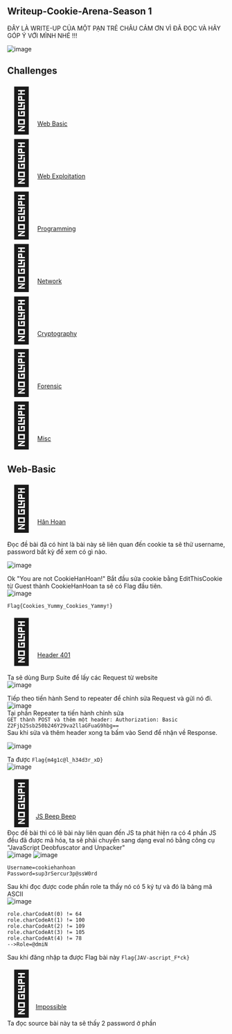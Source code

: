 ## Writeup-Cookie-Arena-Season 1

ĐÂY LÀ WRITE-UP CỦA MỘT PẠN TRẺ CHÂU CẢM ƠN VÌ ĐÃ ĐỌC VÀ HÃY GÓP Ý VỚI MÌNH NHÉ !!!


![image](https://user-images.githubusercontent.com/75576279/140270016-3e2ad2cf-d07b-446e-9a0e-b0f0e89df6ef.png)

## Challenges
<span style='font-size:100px;'>&#128020;</span> [Web Basic](https://github.com/chkhanh/Writeup-Cookie-Arena-Season-1#Web-Basic)  
<span style='font-size:100px;'>&#128020;</span> [Web Exploitation ](https://github.com/chkhanh/Writeup-Cookie-Arena-Season-1#Web-Exploitation)  
<span style='font-size:100px;'>&#128020;</span> [Programming ](https://github.com/chkhanh/Writeup-Cookie-Arena-Season-1#Programming)  
<span style='font-size:100px;'>&#128020;</span> [Network ](https://github.com/chkhanh/Writeup-Cookie-Arena-Season-1#Network)  
<span style='font-size:100px;'>&#128020;</span> [Cryptography](https://github.com/chkhanh/Writeup-Cookie-Arena-Season-1#Cryptography)  
<span style='font-size:100px;'>&#128020;</span> [Forensic](https://github.com/chkhanh/Writeup-Cookie-Arena-Season-1#Forensic)  
<span style='font-size:100px;'>&#128020;</span> [Misc](https://github.com/chkhanh/Writeup-Cookie-Arena-Season-1#Misc)  
## Web-Basic
<span style='font-size:100px;'>&#128020;</span> [Hân Hoan](http://chal5.web.letspentest.org/)
  
  Đọc đề bài đã có hint là bài này sẽ liên quan đến cookie ta sẽ thử username, password bất kỳ để xem có gì nào.
  
  ![image](https://user-images.githubusercontent.com/75576279/140270060-7a1a8e15-426b-4db4-aeed-d0d2a215c7cb.png)
  
  Ok "You are not CookieHanHoan!" Bắt đầu sửa cookie bằng EditThisCookie từ Guest thành CookieHanHoan ta sẽ có Flag đầu tiên.  
![image](https://user-images.githubusercontent.com/75576279/140270336-af8a927e-7934-468a-be98-b99425077a19.png)

```Flag{Cookies_Yummy_Cookies_Yammy!}```       
 
 <span style='font-size:100px;'>&#128020;</span> [Header 401](http://chal3.web.letspentest.org/)     
 
 Ta sẽ dùng Burp Suite để lấy các Request từ website  
![image](https://user-images.githubusercontent.com/75576279/140270430-25e514c0-1d42-43ae-b950-e7016f5f355f.png)
  
 Tiếp theo tiến hành Send to repeater để chỉnh sửa Request và gửi nó đi.  
 ![image](https://user-images.githubusercontent.com/75576279/140270444-7d0a2180-ea5f-4992-a6e7-f36050c5c5bc.png)  
 Tại phần Repeater ta tiến hành chỉnh sửa  
     ```GET thành POST và thêm một header: Authorization: Basic Z2Fjb25sb250b246Y29va2llaGFuaG9hbg==```   
 Sau khi sửa và thêm header xong ta bấm vào Send để nhận về Response.
 
 ![image](https://user-images.githubusercontent.com/75576279/140270475-7c4814e4-b45c-4c8c-932a-bb1cf1d6d034.png)
 
 Ta được ```Flag{m4g1c@l_h34d3r_xD}```   
  ![image](https://user-images.githubusercontent.com/75576279/140270496-26689706-979e-4b3e-9bbc-42248122e726.png) 
 
 <span style='font-size:100px;'>&#128020;</span>[JS Beep Beep](http://chal4.web.letspentest.org/)  
 Đọc đề bài thì có lẽ bài này liên quan đến JS ta phát hiện ra có 4 phần JS đều đã được mã hóa, ta sẽ phải chuyển sang dạng eval nó bằng công cụ "JavaScript Deobfuscator and Unpacker"  
 ![image](https://user-images.githubusercontent.com/75576279/140270532-17d20b0e-d426-4e8c-85a4-3f2797eb2fd4.png)
![image](https://user-images.githubusercontent.com/75576279/140270559-ec88a0db-5e33-4e2a-8931-ad23a4e510a3.png)  
```
Username=cookiehanhoan
Password=sup3rSercur3p@ssW0rd
```
 Sau khi đọc được code phần role ta thấy nó có 5 ký tự và đó là bảng mã ASCII  
 ![image](https://user-images.githubusercontent.com/75576279/140270581-d09ccd28-a67a-4005-9ff2-accb546de8c5.png)  
 ```
 role.charCodeAt(0) != 64
 role.charCodeAt(1) != 100
 role.charCodeAt(2) != 109
 role.charCodeAt(3) != 105
 role.charCodeAt(4) != 78
 -->Role=@dmiN
 ```
 Sau khi đăng nhập ta được Flag bài này ```Flag{JAV-ascript_F*ck} ```  
 
 
 <span style='font-size:100px;'>&#128020;</span>[Impossible](http://chal7.web.letspentest.org/)  
  Ta đọc source bài này ta sẽ thấy 2 password ở phần <script>.  
    
  ```<script>
function checkPass()
{
	var password = document.getElementById('password').value;
	if (btoa(password.replace("cookiehanhoan", "")) == "Y29va2llaGFuaG9hbg==") {
		window.setTimeout(function() {
			window.location.assign('check.php?password=' + password);
		}, 500);
	}
}
</script>
```
    
  Sau khi decrypt đoạn mã base64 ta được thêm 1 password là "cookiehanhoan" và suy từ phần script trên ta được password hoàn chỉnh là  
  ```ccookiehanhoanookiehanhoan```  
  Nhập vào và lấy Flag nào!  
     ```Flag{Javascript_is_not_safe???}```  
  
  <span style='font-size:100px;'>&#128020;</span>[Infinite Loop](http://chal6.web.letspentest.org/)  
Đọc kỹ "can thiệp dòng chảy" bài này thì ta vẫn dùng Burp Suite để làm. Sau khi login vào hệ thống với user và pass bất khì ta thấy 1 loại url với đuôi là "id=" vậy ta có thể suy ra đó là dòng chảy mà đề bài nhắc đến.   
	![image](https://user-images.githubusercontent.com/75576279/140270603-c2eb28d2-9881-4b88-b94d-833690974161.png)    
Ta tiến hành Send to Intruder để bắt đầu brute-force cái id này.  
	![image](https://user-images.githubusercontent.com/75576279/140270621-f5caa8a1-4560-4ce9-9904-d980942699a2.png) 
Khi chạy xong ta thấy được Flag tại phần Response với Payload là 6.
	![image](https://user-images.githubusercontent.com/75576279/140270985-e3132225-7580-4d3e-9e73-d67a4ebffa41.png)  
 ```Flag{Y0u_c4ptur3_m3_xD!!!}```  
<span style='font-size:100px;'>&#128020;</span>[I am not a robot](http://chal2.web.letspentest.org/)  
Với bài này thì chắc nhiều người đọc đề bài là đã biết Flag ở đâu rồi đúng không??
Sau khi truy cập vào đường dẫn  ```http://chal2.web.letspentest.org/robots.txt```  
Ta thấy ![image](https://user-images.githubusercontent.com/75576279/140271547-ea04326e-d987-447a-a5ed-4307be61df97.png)  
Chú ý phần "Allow" tiếp theo ta sẽ gắn tiếp dường dẫn là ```http://chal2.web.letspentest.org/fl@g1337_d240c789f29416e11a3084a7b50fade5.txt```  
Flag được giấu ở đây ```Flag{N0_B0T_@ll0w}```  
<span style='font-size:100px;'>&#128020;</span>[Sause](http://chal1.web.letspentest.org/)  
Flag phần này được giấu ở source để mở phần này ta bấm Ctrl + U hoặc bấm F12 để mở Tools dev cũng có thể đọc được.  
![image](https://user-images.githubusercontent.com/75576279/140272119-f7663cf5-52b1-40c5-b7d1-59afc544e8fc.png)
```Flag{Web_Sause_Delicious}```  
<h1>Updating...</h1>	
	

